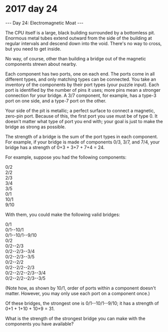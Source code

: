 # 2017 day 24

--- Day 24: Electromagnetic Moat ---

The CPU itself is a large, black building surrounded by a bottomless pit. Enormous metal tubes extend outward from the side of the building at regular intervals and descend down into the void. There's no way to cross, but you need to get inside.



No way, of course, other than building a bridge out of the magnetic components strewn about nearby.



Each component has two ports, one on each end.  The ports come in all different types, and only matching types can be connected.  You take an inventory of the components by their port types (your puzzle input). Each port is identified by the number of pins it uses; more pins mean a stronger connection for your bridge. A 3/7 component, for example, has a type-3 port on one side, and a type-7 port on the other.



Your side of the pit is metallic; a perfect surface to connect a magnetic, zero-pin port. Because of this, the first port you use must be of type 0. It doesn't matter what type of port you end with; your goal is just to make the bridge as strong as possible.



The strength of a bridge is the sum of the port types in each component. For example, if your bridge is made of components 0/3, 3/7, and 7/4, your bridge has a strength of 0+3 + 3+7 + 7+4 = 24.



For example, suppose you had the following components:



0/2\
2/2\
2/3\
3/4\
3/5\
0/1\
10/1\
9/10



With them, you could make the following valid bridges:



0/1\
0/1--10/1\
0/1--10/1--9/10\
0/2\
0/2--2/3\
0/2--2/3--3/4\
0/2--2/3--3/5\
0/2--2/2\
0/2--2/2--2/3\
0/2--2/2--2/3--3/4\
0/2--2/2--2/3--3/5



(Note how, as shown by 10/1, order of ports within a component doesn't matter. However, you may only use each port on a component once.)



Of these bridges, the strongest one is 0/1--10/1--9/10; it has a strength of 0+1 + 1+10 + 10+9 = 31.



What is the strength of the strongest bridge you can make with the components you have available?



